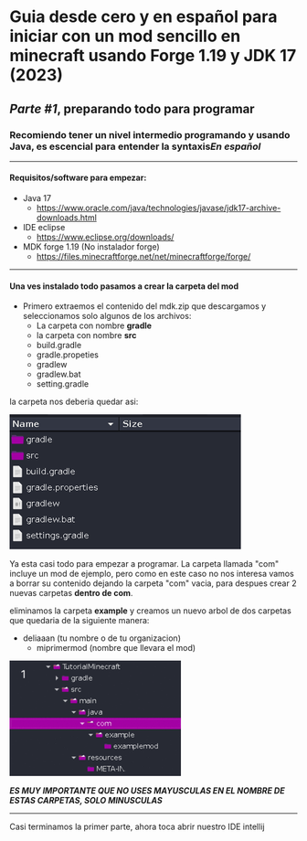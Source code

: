 # Guia desde **cero** y en **español** para iniciar con un mod sencillo en minecraft usando **Forge** 1.19  y JDK 17 (2023)

## ***Parte #1***, preparando todo para programar

### Recomiendo tener un nivel intermedio programando y usando Java, es escencial para entender la syntaxis***En español***

---

#### Requisitos/software para empezar:
* Java 17
    * https://www.oracle.com/java/technologies/javase/jdk17-archive-downloads.html
* IDE eclipse
    * https://www.eclipse.org/downloads/
* MDK forge 1.19 (No instalador forge)
    * https://files.minecraftforge.net/net/minecraftforge/forge/

---

#### Una ves instalado todo pasamos a crear la carpeta del mod

* Primero extraemos el contenido del mdk.zip que descargamos y seleccionamos solo algunos de los archivos:
    * La carpeta con nombre **gradle**
    * la carpeta con nombre **src**
    * build.gradle
    * gradle.propeties
    * gradlew
    * gradlew.bat
    * setting.gradle

la carpeta nos deberia quedar asi:

![Imagen de carpeta #1](/img/tree1.png)

Ya esta casi todo para empezar a programar. La carpeta llamada "com" incluye un mod de ejemplo, pero como en este caso no nos interesa vamos a borrar su contenido dejando la carpeta "com" vacia, para despues crear 2 nuevas carpetas **dentro de com**.

eliminamos la carpeta **example** y creamos un nuevo arbol de dos carpetas que quedaria de la siguiente manera:

* deliaaan (tu nombre o de tu organizacion)
    * miprimermod (nombre que llevara el mod)

![arbol de carpetas corregido](/img/anima2.gif)

***ES MUY IMPORTANTE QUE NO USES MAYUSCULAS EN EL NOMBRE DE ESTAS CARPETAS, SOLO MINUSCULAS***

---
Casi terminamos la primer parte, ahora toca abrir nuestro IDE intellij




